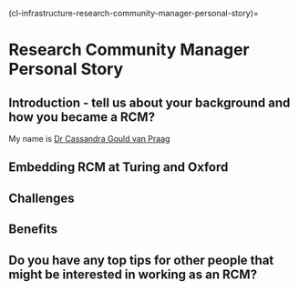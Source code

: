 (cl-infrastructure-research-community-manager-personal-story)=
# Research Community Manager Personal Story

## Introduction - tell us about your background and how you became a RCM?
My name is [Dr Cassandra Gould van Praag](https://www.turing.ac.uk/people/researchers/cassandra-gould-van-praag) 


## Embedding RCM at Turing and Oxford


## Challenges


## Benefits




## Do you have any top tips for other people that might be interested in  working as an RCM?
